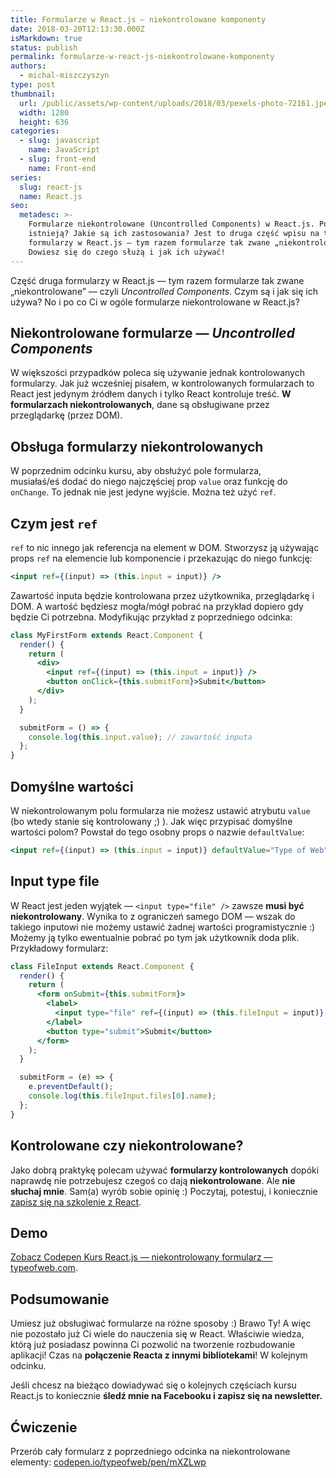 ```yaml
---
title: Formularze w React.js — niekontrolowane komponenty
date: 2018-03-20T12:13:30.000Z
isMarkdown: true
status: publish
permalink: formularze-w-react-js-niekontrolowane-komponenty
authors:
  - michal-miszczyszyn
type: post
thumbnail:
  url: /public/assets/wp-content/uploads/2018/03/pexels-photo-72161.jpeg
  width: 1280
  height: 636
categories:
  - slug: javascript
    name: JavaScript
  - slug: front-end
    name: Front-end
series:
  slug: react-js
  name: React.js
seo:
  metadesc: >-
    Formularze niekontrolowane (Uncontrolled Components) w React.js. Po co
    istnieją? Jakie są ich zastosowania? Jest to druga część wpisu na temat
    formularzy w React.js — tym razem formularze tak zwane „niekontrolowane”.
    Dowiesz się do czego służą i jak ich używać!
---
```


Część druga formularzy w React.js — tym razem formularze tak zwane „niekontrolowane” — czyli _Uncontrolled Components_. Czym są i jak się ich używa? No i po co Ci w ogóle formularze niekontrolowane w React.js?

## Niekontrolowane formularze — _Uncontrolled Components_

W większości przypadków poleca się używanie jednak kontrolowanych formularzy. Jak już wcześniej pisałem, w kontrolowanych formularzach to React jest jedynym źródłem danych i tylko React kontroluje treść. **W formularzach niekontrolowanych**, dane są obsługiwane przez przeglądarkę (przez DOM).

## Obsługa formularzy niekontrolowanych

W poprzednim odcinku kursu, aby obsłużyć pole formularza, musiałaś/eś dodać do niego najczęściej prop `value` oraz funkcję do `onChange`. To jednak nie jest jedyne wyjście. Można też użyć `ref`.

## Czym jest `ref`

`ref` to nic innego jak referencja na element w DOM. Stworzysz ją używając props `ref` na elemencie lub komponencie i przekazując do niego funkcję:

```jsx
<input ref={(input) => (this.input = input)} />
```

Zawartość inputa będzie kontrolowana przez użytkownika, przeglądarkę i DOM. A wartość będziesz mogła/mógł pobrać na przykład dopiero gdy będzie Ci potrzebna. Modyfikując przykład z poprzedniego odcinka:

```jsx
class MyFirstForm extends React.Component {
  render() {
    return (
      <div>
        <input ref={(input) => (this.input = input)} />
        <button onClick={this.submitForm}>Submit</button>
      </div>
    );
  }

  submitForm = () => {
    console.log(this.input.value); // zawartość inputa
  };
}
```

## Domyślne wartości

W niekontrolowanym polu formularza nie możesz ustawić atrybutu `value` (bo wtedy stanie się kontrolowany ;) ). Jak więc przypisać domyślne wartości polom? Powstał do tego osobny props o nazwie `defaultValue`:

```jsx
<input ref={(input) => (this.input = input)} defaultValue="Type of Web" />
```

## Input type file

W React jest jeden wyjątek — `<input type="file" />` zawsze **musi być niekontrolowany**. Wynika to z ograniczeń samego DOM — wszak do takiego inputowi nie możemy ustawić żadnej wartości programistycznie :) Możemy ją tylko ewentualnie pobrać po tym jak użytkownik doda plik. Przykładowy formularz:

```jsx
class FileInput extends React.Component {
  render() {
    return (
      <form onSubmit={this.submitForm}>
        <label>
          <input type="file" ref={(input) => (this.fileInput = input)} />
        </label>
        <button type="submit">Submit</button>
      </form>
    );
  }

  submitForm = (e) => {
    e.preventDefault();
    console.log(this.fileInput.files[0].name);
  };
}
```

## Kontrolowane czy niekontrolowane?

Jako dobrą praktykę polecam używać **formularzy kontrolowanych** dopóki naprawdę nie potrzebujesz czegoś co dają **niekontrolowane**.
Ale **nie słuchaj mnie**. Sam(a) wyrób sobie opinię :) Poczytaj, potestuj, i koniecznie <a href="https://szkolenia.typeofweb.com/" target="_blank">zapisz się na szkolenie z React</a>.

## Demo

<CodepenWidget height="265" themeId="0" slugHash="YaWmXN" defaultTab="js,result" user="typeofweb" embedVersion="2" penTitle="Kurs React.js — niekontrolowany formularz — typeofweb.com">
<a href="http://codepen.io/typeofweb/pen/YaWmXN/">Zobacz Codepen Kurs React.js — niekontrolowany formularz — typeofweb.com</a>.
</CodepenWidget>

## Podsumowanie

Umiesz już obsługiwać formularze na różne sposoby :) Brawo Ty! A więc nie pozostało już Ci wiele do nauczenia się w React. Właściwie wiedza, którą już posiadasz powinna Ci pozwolić na tworzenie rozbudowanie aplikacji! Czas na **połączenie Reacta z innymi bibliotekami**! W kolejnym odcinku.

Jeśli chcesz na bieżąco dowiadywać się o kolejnych częściach kursu React.js to koniecznie <strong>śledź mnie na Facebooku i zapisz się na newsletter.</strong>
<NewsletterForm />
<FacebookPageWidget />

## Ćwiczenie

Przerób cały formularz z poprzedniego odcinka na niekontrolowane elementy:
[codepen.io/typeofweb/pen/mXZLwp](https://codepen.io/typeofweb/pen/mXZLwp)
